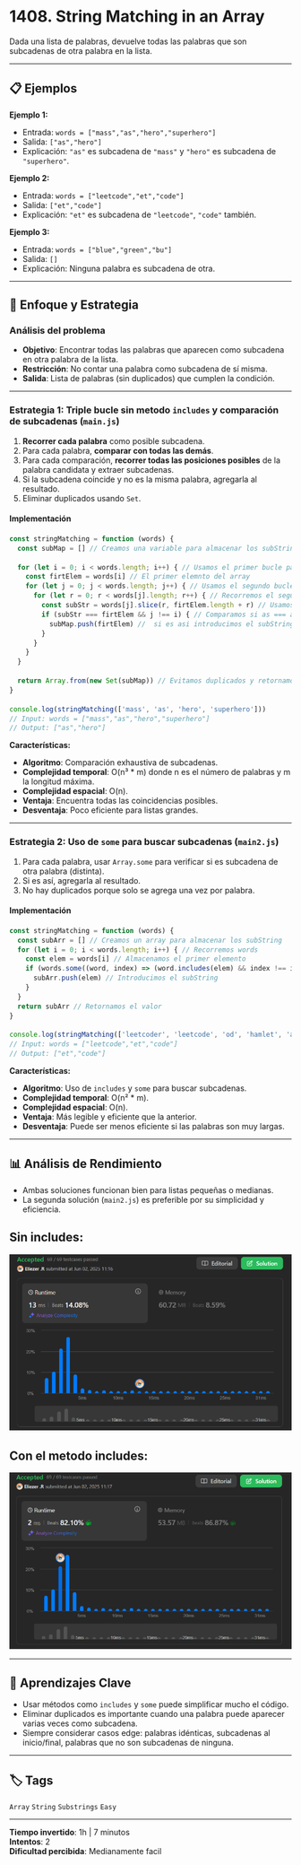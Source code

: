# 1408. String Matching in an Array

Dada una lista de palabras, devuelve todas las palabras que son subcadenas de otra palabra en la lista.

---

## 📋 Ejemplos

**Ejemplo 1:**

- Entrada: `words = ["mass","as","hero","superhero"]`
- Salida: `["as","hero"]`
- Explicación: `"as"` es subcadena de `"mass"` y `"hero"` es subcadena de `"superhero"`.

**Ejemplo 2:**

- Entrada: `words = ["leetcode","et","code"]`
- Salida: `["et","code"]`
- Explicación: `"et"` es subcadena de `"leetcode"`, `"code"` también.

**Ejemplo 3:**

- Entrada: `words = ["blue","green","bu"]`
- Salida: `[]`
- Explicación: Ninguna palabra es subcadena de otra.

---

## 💭 Enfoque y Estrategia

### Análisis del problema

- **Objetivo**: Encontrar todas las palabras que aparecen como subcadena en otra palabra de la lista.
- **Restricción**: No contar una palabra como subcadena de sí misma.
- **Salida**: Lista de palabras (sin duplicados) que cumplen la condición.

---

### Estrategia 1: Triple bucle sin metodo `includes` y comparación de subcadenas (`main.js`)

1. **Recorrer cada palabra** como posible subcadena.
2. Para cada palabra, **comparar con todas las demás**.
3. Para cada comparación, **recorrer todas las posiciones posibles** de la palabra candidata y extraer subcadenas.
4. Si la subcadena coincide y no es la misma palabra, agregarla al resultado.
5. Eliminar duplicados usando `Set`.

#### Implementación

```js
const stringMatching = function (words) {
  const subMap = [] // Creamos una variable para almacenar los subStrings

  for (let i = 0; i < words.length; i++) { // Usamos el primer bucle para obtener el primer elemnto del array
    const firtElem = words[i] // El primer elemnto del array
    for (let j = 0; j < words.length; j++) { // Usamos el segundo bucle para poder recorrer el segundo elemnto
      for (let r = 0; r < words[j].length; r++) { // Recorremos el segundo elemento y evitamos su mismo indice en el if
        const subStr = words[j].slice(r, firtElem.length + r) // Usamos esta variable cortando el elemnto tal que quede del mismo tamaño como el primer elemnto  example : mass --- quedaria = ma y luego en el segundo bucle : mass --- quedaria = as
        if (subStr === firtElem && j !== i) { // Comparamos si as === as si no es asi seguimos
          subMap.push(firtElem) //  si es asi introducimos el subString
        }
      }
    }
  }

  return Array.from(new Set(subMap)) // Evitamos duplicados y retornamos el valor
}

console.log(stringMatching(['mass', 'as', 'hero', 'superhero']))
// Input: words = ["mass","as","hero","superhero"]
// Output: ["as","hero"]
```

**Características:**

- **Algoritmo**: Comparación exhaustiva de subcadenas.
- **Complejidad temporal**: O(n³ * m) donde n es el número de palabras y m la longitud máxima.
- **Complejidad espacial**: O(n).
- **Ventaja**: Encuentra todas las coincidencias posibles.
- **Desventaja**: Poco eficiente para listas grandes.

---

### Estrategia 2: Uso de `some` para buscar subcadenas (`main2.js`)

1. Para cada palabra, usar `Array.some` para verificar si es subcadena de otra palabra (distinta).
2. Si es así, agregarla al resultado.
3. No hay duplicados porque solo se agrega una vez por palabra.

#### Implementación

```js
const stringMatching = function (words) {
  const subArr = [] // Creamos un array para almacenar los subString
  for (let i = 0; i < words.length; i++) { // Recorremos words
    const elem = words[i] // Almacenamos el primer elemento
    if (words.some((word, index) => (word.includes(elem) && index !== i))) { // aqui usamos el metodo some y includes, y basicamente le dicimos some: si hay al menos un elemnto que cumpla con esta linea (word.includes(elem) && index !== i) introduce el subString includes: preguna si el elem esta incluido dentro de elem example: od esta incluido en leetcoder ? esto es verdadero
      subArr.push(elem) // Introducimos el subString
    }
  }
  return subArr // Retornamos el valor
}

console.log(stringMatching(['leetcoder', 'leetcode', 'od', 'hamlet', 'am']))
// Input: words = ["leetcode","et","code"]
// Output: ["et","code"]
```

**Características:**

- **Algoritmo**: Uso de `includes` y `some` para buscar subcadenas.
- **Complejidad temporal**: O(n² * m).
- **Complejidad espacial**: O(n).
- **Ventaja**: Más legible y eficiente que la anterior.
- **Desventaja**: Puede ser menos eficiente si las palabras son muy largas.

---

## 📊 Análisis de Rendimiento

- Ambas soluciones funcionan bien para listas pequeñas o medianas.
- La segunda solución (`main2.js`) es preferible por su simplicidad y eficiencia.

## Sin includes: 
 ![Código sin includes](./public/MetodSinIncludes.png)

## Con el metodo includes: 
 ![Código sin includes](./public/MethodConInclude.png)

---

## 🎯 Aprendizajes Clave

- Usar métodos como `includes` y `some` puede simplificar mucho el código.
- Eliminar duplicados es importante cuando una palabra puede aparecer varias veces como subcadena.
- Siempre considerar casos edge: palabras idénticas, subcadenas al inicio/final, palabras que no son subcadenas de ninguna.

---

## 🏷️ Tags

`Array` `String` `Substrings` `Easy`

---

**Tiempo invertido**: 1h | 7 minutos  
**Intentos**: 2  
**Dificultad percibida**: Medianamente facil
